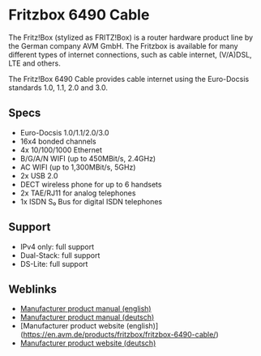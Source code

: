 # Fritzbox 6490 Cable

The Fritz!Box (stylized as FRITZ!Box) is a router hardware product line by the German company AVM GmbH. The Fritzbox is available for many different types of internet connections, such as cable internet, (V/A)DSL, LTE and others.

The Fritz!Box 6490 Cable provides cable internet using the Euro-Docsis standards 1.0, 1.1, 2.0 and 3.0.

## Specs

* Euro-Docsis 1.0/1.1/2.0/3.0
* 16x4 bonded channels
* 4x 10/100/1000 Ethernet
* B/G/A/N WIFI (up to 450MBit/s, 2.4GHz)
* AC WIFI (up to 1,300MBit/s, 5GHz)
* 2x USB 2.0
* DECT wireless phone for up to 6 handsets
* 2x TAE/RJ11 for analog telephones
* 1x ISDN S₀ Bus for digital ISDN telephones

## Support

* IPv4 only: full support
* Dual-Stack: full support
* DS-Lite: full support

## Weblinks

* [Manufacturer product manual (english)](https://assets.avm.de/files/docs/fritzbox/fritzbox-6490-cable/fritzbox-6490-cable_man_en_GB.pdf)
* [Manufacturer product manual (deutsch)](https://assets.avm.de/files/docs/fritzbox/fritzbox-6490-cable/fritzbox-6490-cable_man_de_DE.pdf)
* [Manufacturer product website (english)] (https://en.avm.de/products/fritzbox/fritzbox-6490-cable/)
* [Manufacturer product website (deutsch)](https://avm.de/produkte/fritzbox/fritzbox-6490-cable/)
